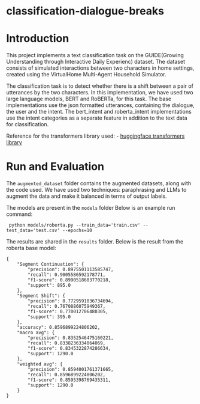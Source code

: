 # classification-dialogue-breaks

# Introduction
This project implements a text classification task on the GUIDE(Growing Understanding through Interactive Daily Experienc) dataset. The dataset consists of simulated interactions between two characters in home settings, created using the VirtualHome Multi-Agent Household Simulator. 

The classification task is to detect whether there is a shift between a pair of utterances by the two characters. 
In this implementation, we have used two large language models, BERT and RoBERTa, for this task. The base implementations use the json formatted utterances, containing the dialogue, the user and the intent. The bert_intent and roberta_intent implementations use the intent categories as a separate feature in addition to the text data for classification.

Reference for the transformers library used: - [huggingface transformers library](https://huggingface.co/transformers/v2.2.0/index.html)

# Run and Evaluation
The `augmented_dataset` folder contains the augmented datasets, along with the code used.
We have used two techniques: paraphrasing and LLMs to augment the data and make it balanced in terms of output labels.

The models are present in the `models` folder
Below is an example run command:

```
 python models/roberta.py --train_data='train.csv' --test_data='test.csv' --epochs=10
```

The results are shared in the `results` folder. Below is the result from the roberta base model:

```
{
    "Segment Continuation": {
        "precision": 0.8975501113585747,
        "recall": 0.9005586592178771,
        "f1-score": 0.8990518683770218,
        "support": 895.0
    },
    "Segment Shift": {
        "precision": 0.7729591836734694,
        "recall": 0.7670886075949367,
        "f1-score": 0.770012706480305,
        "support": 395.0
    },
    "accuracy": 0.8596899224806202,
    "macro avg": {
        "precision": 0.8352546475160221,
        "recall": 0.8338236334064069,
        "f1-score": 0.8345322874286634,
        "support": 1290.0
    },
    "weighted avg": {
        "precision": 0.8594001761371665,
        "recall": 0.8596899224806202,
        "f1-score": 0.8595398769435311,
        "support": 1290.0
    }
}
```